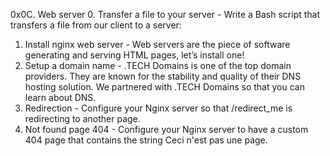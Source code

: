 0x0C. Web server
0. Transfer a file to your server - Write a Bash script that transfers a file from our client to a server:
1. Install nginx web server - Web servers are the piece of software generating and serving HTML pages, let’s install one!
2. Setup a domain name - .TECH Domains is one of the top domain providers. They are known for the stability and quality of their DNS hosting solution. We partnered with .TECH Domains so that you can learn about DNS.
3. Redirection - Configure your Nginx server so that /redirect_me is redirecting to another page.
4. Not found page 404 - Configure your Nginx server to have a custom 404 page that contains the string Ceci n'est pas une page.

